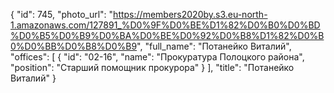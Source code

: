 {
    "id": 745,
    "photo_url": "https://members2020by.s3.eu-north-1.amazonaws.com/127891_%D0%9F%D0%BE%D1%82%D0%B0%D0%BD%D0%B5%D0%B9%D0%BA%D0%BE%D0%92%D0%B8%D1%82%D0%B0%D0%BB%D0%B8%D0%B9",
    "full_name": "Потанейко Виталий",
    "offices": [
        {
            "id": "02-16",
            "name": "Прокуратура Полоцкого района",
            "position": "Старший помощник прокурора"
        }
    ],
    "title": "Потанейко Виталий"
}